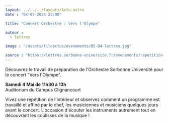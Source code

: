 ```yaml
---
layout: ../../../layouts/Actu.astro
date : "04-05-2024 23:00"

title: "Concert Orchestre : Vers l'Olympe"

auteur :
  - lettres

image : "/assets/fildactus/evenements/05-04-lettres.jpg"

source : "https://lettres.sorbonne-universite.fr/evenements/repetition-ouverte-3"
---
```


Découvrez le travail de préparation de l'Orchestre Sorbonne Université pour le concert "Vers l'Olympe".

__Samedi 4 Mai de 11h30 à 13h__  
Auditorium du Campus Clignancourt

Vivez une répétition de l'intérieur et observez comment un programme est travaillé et affiné par le chef, les musiciennes et musiciens quelques jours avant le concert. L'occasion d'écouter les instruments autrement tout en découvrant les coulisses de la musique !